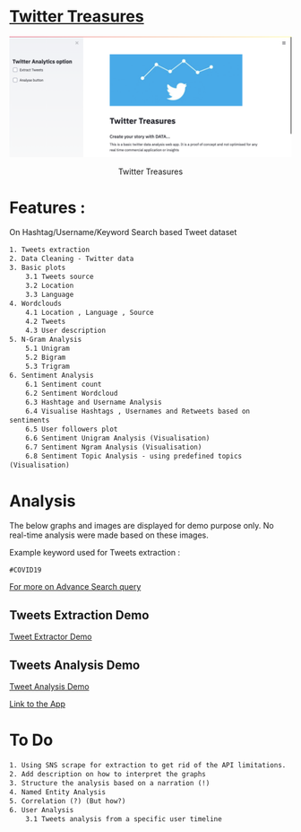 # [Twitter Treasures](https://bit.ly/36vRnGK)

![tt_cover](images/tt_cover.png)
<p align = 'center'>Twitter Treasures</p>

# Features :

On Hashtag/Username/Keyword Search based Tweet dataset

    1. Tweets extraction
    2. Data Cleaning - Twitter data
    3. Basic plots
    	3.1 Tweets source
    	3.2 Location
    	3.3 Language
    4. Wordclouds
    	4.1 Location , Language , Source
    	4.2 Tweets
    	4.3 User description
    5. N-Gram Analysis
    	5.1 Unigram
    	5.2 Bigram
    	5.3 Trigram
    6. Sentiment Analysis
    	6.1 Sentiment count
    	6.2 Sentiment Wordcloud
    	6.3 Hashtage and Username Analysis
    	6.4 Visualise Hashtags , Usernames and Retweets based on sentiments
    	6.5 User followers plot
    	6.6 Sentiment Unigram Analysis (Visualisation)
    	6.7 Sentiment Ngram Analysis (Visualisation)
    	6.8 Sentiment Topic Analysis - using predefined topics (Visualisation)

# Analysis

The below graphs and images are displayed for demo purpose only. No real-time analysis were made based on these images.

Example keyword used for Tweets extraction :

    #COVID19

[For more on Advance Search query](https://zapier.com/blog/twitter-advanced-search-guide/)

## Tweets Extraction Demo

[Tweet Extractor Demo](https://mega.nz/file/JTImWLIY#w8DoyAY_TAfb6ZA2GLNUOjuJtFCberlYDbq-ewuGVfg)

## Tweets Analysis Demo

[Tweet Analysis Demo](https://mega.nz/file/lDYUlBDZ#KjznHPNO-ZgjLnFFeCTSS90UfpiHVrE8YPg6C8kJK3I)

[Link to the App](https://bit.ly/36vRnGK)

# To Do

    1. Using SNS scrape for extraction to get rid of the API limitations.
    2. Add description on how to interpret the graphs
    3. Structure the analysis based on a narration (!)
    4. Named Entity Analysis
    5. Correlation (?) (But how?)
    6. User Analysis
    	3.1 Tweets analysis from a specific user timeline
